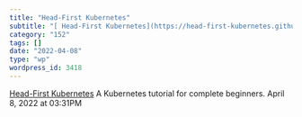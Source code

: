 ```yaml
---
title: "Head-First Kubernetes"
subtitle: "[ Head-First Kubernetes](https://head-first-kubernetes.github.io/)"
category: "152"
tags: []
date: "2022-04-08"
type: "wp"
wordpress_id: 3418
---
```

[ Head-First Kubernetes](https://head-first-kubernetes.github.io/)
 A Kubernetes tutorial for complete beginners.
April 8, 2022 at 03:31PM